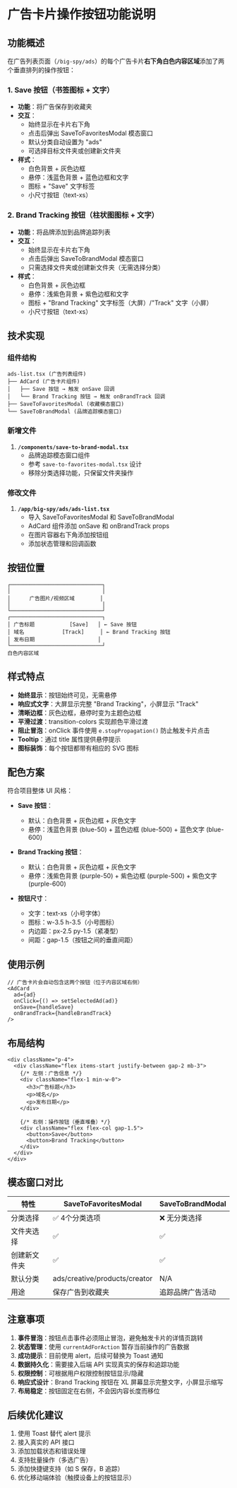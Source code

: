 # 广告卡片操作按钮功能说明

## 功能概述

在广告列表页面（`/big-spy/ads`）的每个广告卡片**右下角白色内容区域**添加了两个垂直排列的操作按钮：

### 1. Save 按钮（书签图标 + 文字）
- **功能**：将广告保存到收藏夹
- **交互**：
  - 始终显示在卡片右下角
  - 点击后弹出 SaveToFavoritesModal 模态窗口
  - 默认分类自动设置为 "ads"
  - 可选择目标文件夹或创建新文件夹
- **样式**：
  - 白色背景 + 灰色边框
  - 悬停：浅蓝色背景 + 蓝色边框和文字
  - 图标 + "Save" 文字标签
  - 小尺寸按钮（text-xs）

### 2. Brand Tracking 按钮（柱状图图标 + 文字）
- **功能**：将品牌添加到品牌追踪列表
- **交互**：
  - 始终显示在卡片右下角
  - 点击后弹出 SaveToBrandModal 模态窗口
  - 只需选择文件夹或创建新文件夹（无需选择分类）
- **样式**：
  - 白色背景 + 灰色边框
  - 悬停：浅紫色背景 + 紫色边框和文字
  - 图标 + "Brand Tracking" 文字标签（大屏）/"Track" 文字（小屏）
  - 小尺寸按钮（text-xs）

## 技术实现

### 组件结构

```
ads-list.tsx (广告列表组件)
├── AdCard (广告卡片组件)
│   ├── Save 按钮 → 触发 onSave 回调
│   └── Brand Tracking 按钮 → 触发 onBrandTrack 回调
├── SaveToFavoritesModal (收藏模态窗口)
└── SaveToBrandModal (品牌追踪模态窗口)
```

### 新增文件

1. **`/components/save-to-brand-modal.tsx`**
   - 品牌追踪模态窗口组件
   - 参考 `save-to-favorites-modal.tsx` 设计
   - 移除分类选择功能，只保留文件夹操作

### 修改文件

1. **`/app/big-spy/ads/ads-list.tsx`**
   - 导入 SaveToFavoritesModal 和 SaveToBrandModal
   - AdCard 组件添加 onSave 和 onBrandTrack props
   - 在图片容器右下角添加按钮组
   - 添加状态管理和回调函数

## 按钮位置

```
┌─────────────────────────────┐
│                             │
│      广告图片/视频区域        │
│                             │
└─────────────────────────────┘
┌─────────────────────────────┐
│ 广告标题           [Save]   │ ← Save 按钮
│ 域名            [Track]     │ ← Brand Tracking 按钮  
│ 发布日期                    │
└─────────────────────────────┘
白色内容区域
```

## 样式特点

- **始终显示**：按钮始终可见，无需悬停
- **响应式文字**：大屏显示完整 "Brand Tracking"，小屏显示 "Track"
- **清晰边框**：灰色边框，悬停时变为主题色边框
- **平滑过渡**：transition-colors 实现颜色平滑过渡
- **阻止冒泡**：onClick 事件使用 `e.stopPropagation()` 防止触发卡片点击
- **Tooltip**：通过 title 属性提供悬停提示
- **图标装饰**：每个按钮都带有相应的 SVG 图标

## 配色方案

符合项目整体 UI 风格：

- **Save 按钮**：
  - 默认：白色背景 + 灰色边框 + 灰色文字
  - 悬停：浅蓝色背景 (blue-50) + 蓝色边框 (blue-500) + 蓝色文字 (blue-600)
  
- **Brand Tracking 按钮**：
  - 默认：白色背景 + 灰色边框 + 灰色文字
  - 悬停：浅紫色背景 (purple-50) + 紫色边框 (purple-500) + 紫色文字 (purple-600)

- **按钮尺寸**：
  - 文字：text-xs（小号字体）
  - 图标：w-3.5 h-3.5（小号图标）
  - 内边距：px-2.5 py-1.5（紧凑型）
  - 间距：gap-1.5（按钮之间的垂直间距）

## 使用示例

```tsx
// 广告卡片会自动包含这两个按钮（位于内容区域右侧）
<AdCard 
  ad={ad} 
  onClick={() => setSelectedAd(ad)}
  onSave={handleSave}
  onBrandTrack={handleBrandTrack}
/>
```

## 布局结构

```tsx
<div className="p-4">
  <div className="flex items-start justify-between gap-2 mb-3">
    {/* 左侧：广告信息 */}
    <div className="flex-1 min-w-0">
      <h3>广告标题</h3>
      <p>域名</p>
      <p>发布日期</p>
    </div>
    
    {/* 右侧：操作按钮（垂直堆叠）*/}
    <div className="flex flex-col gap-1.5">
      <button>Save</button>
      <button>Brand Tracking</button>
    </div>
  </div>
</div>
```

## 模态窗口对比

| 特性 | SaveToFavoritesModal | SaveToBrandModal |
|------|---------------------|------------------|
| 分类选择 | ✅ 4个分类选项 | ❌ 无分类选择 |
| 文件夹选择 | ✅ | ✅ |
| 创建新文件夹 | ✅ | ✅ |
| 默认分类 | ads/creative/products/creator | N/A |
| 用途 | 保存广告到收藏夹 | 追踪品牌广告活动 |

## 注意事项

1. **事件冒泡**：按钮点击事件必须阻止冒泡，避免触发卡片的详情页跳转
2. **状态管理**：使用 `currentAdForAction` 暂存当前操作的广告数据
3. **成功提示**：目前使用 alert，后续可替换为 Toast 通知
4. **数据持久化**：需要接入后端 API 实现真实的保存和追踪功能
5. **权限控制**：可根据用户权限控制按钮显示/隐藏
6. **响应式设计**：Brand Tracking 按钮在 XL 屏幕显示完整文字，小屏显示缩写
7. **布局稳定**：按钮固定在右侧，不会因内容长度而移位

## 后续优化建议

1. 使用 Toast 替代 alert 提示
2. 接入真实的 API 接口
3. 添加加载状态和错误处理
4. 支持批量操作（多选广告）
5. 添加快捷键支持（如 S 保存，B 追踪）
6. 优化移动端体验（触摸设备上的按钮显示）
